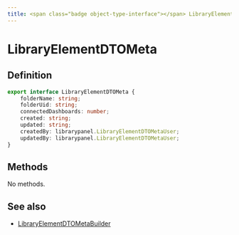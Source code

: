 ```yaml
---
title: <span class="badge object-type-interface"></span> LibraryElementDTOMeta
---
```

# <span class="badge object-type-interface"></span> LibraryElementDTOMeta

## Definition

```typescript
export interface LibraryElementDTOMeta {
	folderName: string;
	folderUid: string;
	connectedDashboards: number;
	created: string;
	updated: string;
	createdBy: librarypanel.LibraryElementDTOMetaUser;
	updatedBy: librarypanel.LibraryElementDTOMetaUser;
}

```
## Methods

No methods.
## See also

 * <span class="badge builder"></span> [LibraryElementDTOMetaBuilder](./builder-LibraryElementDTOMetaBuilder.md)
